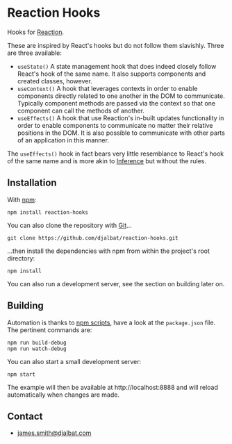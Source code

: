 # Reaction Hooks

Hooks for [Reaction](https://github.com/djalbat/reaction).

These are inspired by React's hooks but do not follow them slavishly. Three are three available:

* `useState()` A state management hook that does indeed closely follow React's hook of the same name. It also supports components and created classes, however.
* `useContext()` A hook that leverages contexts in order to enable components directly related to one another in the DOM to communicate. Typically component methods are passed via the context so that one component can call the methods of another.
* `useEffects()` A hook that use Reaction's in-built updates functionality in order to enable components to communicate no matter their relative positions in the DOM. It is also possible to communicate with other parts of an application in this manner.

The `useEffects()` hook in fact bears very little resemblance to React's hook of the same name and is more akin to [Inference](https://github.com/djalbat/inference) but without the rules.   

## Installation

With [npm](https://www.npmjs.com/):

    npm install reaction-hooks

You can also clone the repository with [Git](https://git-scm.com/)...

    git clone https://github.com/djalbat/reaction-hooks.git

...then install the dependencies with npm from within the project's root directory:

    npm install

You can also run a development server, see the section on building later on.

## Building

Automation is thanks to [npm scripts](https://docs.npmjs.com/misc/scripts), have a look at the `package.json` file. The pertinent commands are:

    npm run build-debug
    npm run watch-debug

You can also start a small development server:

    npm start

The example will then be available at http://localhost:8888 and will reload automatically when changes are made.

## Contact

- james.smith@djalbat.com
